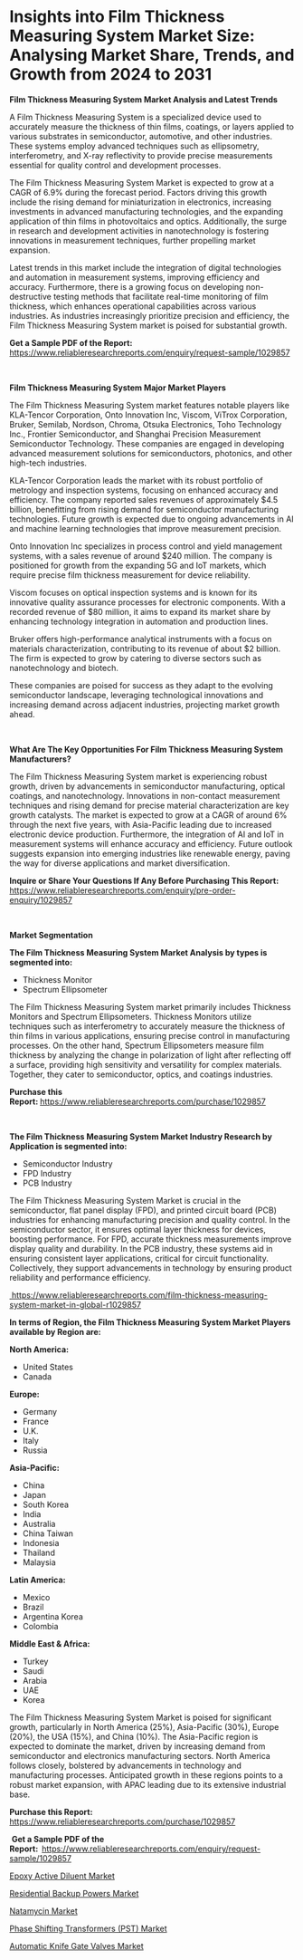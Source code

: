 <p><h1>Insights into Film Thickness Measuring System Market Size: Analysing Market Share, Trends, and Growth from 2024 to 2031</h1></p><p><strong>Film Thickness Measuring System Market Analysis and Latest Trends</strong></p>
<p><p>A Film Thickness Measuring System is a specialized device used to accurately measure the thickness of thin films, coatings, or layers applied to various substrates in semiconductor, automotive, and other industries. These systems employ advanced techniques such as ellipsometry, interferometry, and X-ray reflectivity to provide precise measurements essential for quality control and development processes.</p><p>The Film Thickness Measuring System Market is expected to grow at a CAGR of 6.9% during the forecast period. Factors driving this growth include the rising demand for miniaturization in electronics, increasing investments in advanced manufacturing technologies, and the expanding application of thin films in photovoltaics and optics. Additionally, the surge in research and development activities in nanotechnology is fostering innovations in measurement techniques, further propelling market expansion.</p><p>Latest trends in this market include the integration of digital technologies and automation in measurement systems, improving efficiency and accuracy. Furthermore, there is a growing focus on developing non-destructive testing methods that facilitate real-time monitoring of film thickness, which enhances operational capabilities across various industries. As industries increasingly prioritize precision and efficiency, the Film Thickness Measuring System market is poised for substantial growth.</p></p>
<p><strong>Get a Sample PDF of the Report:&nbsp;</strong> <a href="https://www.reliableresearchreports.com/enquiry/request-sample/1029857">https://www.reliableresearchreports.com/enquiry/request-sample/1029857</a></p>
<p>&nbsp;</p>
<p><strong>Film Thickness Measuring System Major Market Players</strong></p>
<p><p>The Film Thickness Measuring System market features notable players like KLA-Tencor Corporation, Onto Innovation Inc, Viscom, ViTrox Corporation, Bruker, Semilab, Nordson, Chroma, Otsuka Electronics, Toho Technology Inc., Frontier Semiconductor, and Shanghai Precision Measurement Semiconductor Technology. These companies are engaged in developing advanced measurement solutions for semiconductors, photonics, and other high-tech industries.</p><p>KLA-Tencor Corporation leads the market with its robust portfolio of metrology and inspection systems, focusing on enhanced accuracy and efficiency. The company reported sales revenues of approximately $4.5 billion, benefitting from rising demand for semiconductor manufacturing technologies. Future growth is expected due to ongoing advancements in AI and machine learning technologies that improve measurement precision.</p><p>Onto Innovation Inc specializes in process control and yield management systems, with a sales revenue of around $240 million. The company is positioned for growth from the expanding 5G and IoT markets, which require precise film thickness measurement for device reliability.</p><p>Viscom focuses on optical inspection systems and is known for its innovative quality assurance processes for electronic components. With a recorded revenue of $80 million, it aims to expand its market share by enhancing technology integration in automation and production lines.</p><p>Bruker offers high-performance analytical instruments with a focus on materials characterization, contributing to its revenue of about $2 billion. The firm is expected to grow by catering to diverse sectors such as nanotechnology and biotech.</p><p>These companies are poised for success as they adapt to the evolving semiconductor landscape, leveraging technological innovations and increasing demand across adjacent industries, projecting market growth ahead.</p></p>
<p>&nbsp;</p>
<p><strong>What Are The Key Opportunities For Film Thickness Measuring System Manufacturers?</strong></p>
<p><p>The Film Thickness Measuring System market is experiencing robust growth, driven by advancements in semiconductor manufacturing, optical coatings, and nanotechnology. Innovations in non-contact measurement techniques and rising demand for precise material characterization are key growth catalysts. The market is expected to grow at a CAGR of around 6% through the next five years, with Asia-Pacific leading due to increased electronic device production. Furthermore, the integration of AI and IoT in measurement systems will enhance accuracy and efficiency. Future outlook suggests expansion into emerging industries like renewable energy, paving the way for diverse applications and market diversification.</p></p>
<p><strong>Inquire or Share Your Questions If Any Before Purchasing This Report:</strong> <a href="https://www.reliableresearchreports.com/enquiry/pre-order-enquiry/1029857">https://www.reliableresearchreports.com/enquiry/pre-order-enquiry/1029857</a></p>
<p>&nbsp;</p>
<p><strong>Market Segmentation</strong></p>
<p><strong>The Film Thickness Measuring System Market Analysis by types is segmented into:</strong></p>
<p><ul><li>Thickness Monitor</li><li>Spectrum Ellipsometer</li></ul></p>
<p><p>The Film Thickness Measuring System market primarily includes Thickness Monitors and Spectrum Ellipsometers. Thickness Monitors utilize techniques such as interferometry to accurately measure the thickness of thin films in various applications, ensuring precise control in manufacturing processes. On the other hand, Spectrum Ellipsometers measure film thickness by analyzing the change in polarization of light after reflecting off a surface, providing high sensitivity and versatility for complex materials. Together, they cater to semiconductor, optics, and coatings industries.</p></p>
<p><strong>Purchase this Report:&nbsp;</strong><a href="https://www.reliableresearchreports.com/purchase/1029857">https://www.reliableresearchreports.com/purchase/1029857</a></p>
<p>&nbsp;</p>
<p><strong>The Film Thickness Measuring System Market Industry Research by Application is segmented into:</strong></p>
<p><ul><li>Semiconductor Industry</li><li>FPD Industry</li><li>PCB Industry</li></ul></p>
<p><p>The Film Thickness Measuring System Market is crucial in the semiconductor, flat panel display (FPD), and printed circuit board (PCB) industries for enhancing manufacturing precision and quality control. In the semiconductor sector, it ensures optimal layer thickness for devices, boosting performance. For FPD, accurate thickness measurements improve display quality and durability. In the PCB industry, these systems aid in ensuring consistent layer applications, critical for circuit functionality. Collectively, they support advancements in technology by ensuring product reliability and performance efficiency.</p></p>
<p><a href="https://www.reliableresearchreports.com/film-thickness-measuring-system-market-in-global-r1029857">&nbsp;https://www.reliableresearchreports.com/film-thickness-measuring-system-market-in-global-r1029857</a></p>
<p><strong>In terms of Region, the Film Thickness Measuring System Market Players available by Region are:</strong></p>
<p>
    <p> <strong> North America: </strong>
        <ul>
            <li>United States</li>
            <li>Canada</li>
        </ul>
        </p> 
    <p> <strong> Europe: </strong>
        <ul>
            <li>Germany</li>
            <li>France</li>
            <li>U.K.</li>
            <li>Italy</li>
            <li>Russia</li>
        </ul>
        </p> 
    <p> <strong> Asia-Pacific: </strong>
        <ul>
            <li>China</li>
            <li>Japan</li>
            <li>South Korea</li>
            <li>India</li>
            <li>Australia</li>
            <li>China Taiwan</li>
            <li>Indonesia</li>
            <li>Thailand</li>
            <li>Malaysia</li>
        </ul>
        </p> 
    <p> <strong> Latin America: </strong>
        <ul>
            <li>Mexico</li>
            <li>Brazil</li>
            <li>Argentina Korea</li>
            <li>Colombia</li>
        </ul>
        </p> 
    <p> <strong> Middle East & Africa: </strong>
        <ul>
            <li>Turkey</li>
            <li>Saudi</li>
            <li>Arabia</li>
            <li>UAE</li>
            <li>Korea</li>
        </ul>
    </p>
    </p>
<p><p>The Film Thickness Measuring System Market is poised for significant growth, particularly in North America (25%), Asia-Pacific (30%), Europe (20%), the USA (15%), and China (10%). The Asia-Pacific region is expected to dominate the market, driven by increasing demand from semiconductor and electronics manufacturing sectors. North America follows closely, bolstered by advancements in technology and manufacturing processes. Anticipated growth in these regions points to a robust market expansion, with APAC leading due to its extensive industrial base.</p></p>
<p><strong>Purchase this Report: </strong><a href="https://www.reliableresearchreports.com/purchase/1029857">https://www.reliableresearchreports.com/purchase/1029857</a></p>
<p>&nbsp;<strong>Get a Sample PDF of the Report:&nbsp;&nbsp;</strong><a href="https://www.reliableresearchreports.com/enquiry/request-sample/1029857">https://www.reliableresearchreports.com/enquiry/request-sample/1029857</a></p>
<p><strong></strong></p>
<p><p><a href="https://github.com/qrkceaah30/Market-Research-Report-List-2/blob/main/epoxy-active-diluent-market.md">Epoxy Active Diluent Market</a></p><p><a href="https://issuu.com/reportprime-2/docs/residential-backup-powers-market-si_5cd7ae5b2a6cb8">Residential Backup Powers Market</a></p><p><a href="https://www.linkedin.com/pulse/natamycin-market-investigation-industry-evolution-forecast-7rvqe?trackingId=%2BJbk9iy8QQSCTRJkAi58KA%3D%3D">Natamycin Market</a></p><p><a href="https://issuu.com/reportprime-2/docs/phase-shifting-transformers-pst-mar_f97e07700d9b12">Phase Shifting Transformers (PST) Market</a></p><p><a href="https://github.com/mahnoor2003/Market-Research-Report-List-6/blob/main/automatic-knife-gate-valves-market.md">Automatic Knife Gate Valves Market</a></p></p>